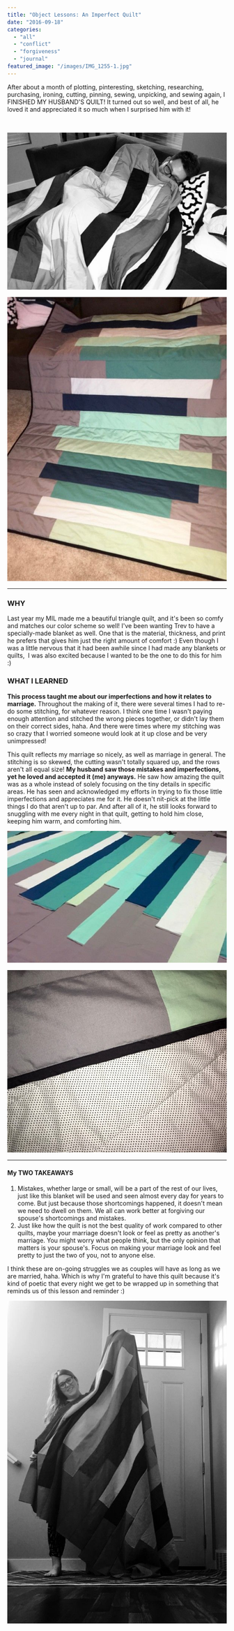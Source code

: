 ```yaml
---
title: "Object Lessons: An Imperfect Quilt"
date: "2016-09-18"
categories: 
  - "all"
  - "conflict"
  - "forgiveness"
  - "journal"
featured_image: "/images/IMG_1255-1.jpg"
---
```


After about a month of plotting, pinteresting, sketching, researching, purchasing, ironing, cutting, pinning, sewing, unpicking, and sewing again, I FINISHED MY HUSBAND'S QUILT! It turned out so well, and best of all, he loved it and appreciated it so much when I surprised him with it!

 

![quilt for husband, making a quilt for husband, beginner quilt, quilt for husband, manly quilt, making a manly quilt, gift for husbands, making a gift for hubby, homemade gifts, homemade gifts for husband, wifey gifts, gift giving in marriage, marriage advice, marriage lessons, learning from quilts, sewing, marriage inspiration, marriage ideas, object lessons in marriage](/images/IMG_1253-1.jpg)

![quilt for husband, making a quilt for husband, beginner quilt, quilt for husband, manly quilt, making a manly quilt, gift for husbands, making a gift for hubby, homemade gifts, homemade gifts for husband, wifey gifts, gift giving in marriage, marriage advice, marriage lessons, learning from quilts, sewing, marriage inspiration, marriage ideas, object lessons in marriage](/images/IMG_1252.jpg)

* * *

### WHY

Last year my MIL made me a beautiful triangle quilt, and it's been so comfy and matches our color scheme so well! I've been wanting Trev to have a specially-made blanket as well. One that is the material, thickness, and print he prefers that gives him just the right amount of comfort :) Even though I was a little nervous that it had been awhile since I had made any blankets or quilts,  I was also excited because I wanted to be the one to do this for him :)

### WHAT I LEARNED

**This process taught me about our imperfections and how it relates to marriage.** Throughout the making of it, there were several times I had to re-do some stitching, for whatever reason. I think one time I wasn't paying enough attention and stitched the wrong pieces together, or didn't lay them on their correct sides, haha. And there were times where my stitching was so crazy that I worried someone would look at it up close and be very unimpressed!

This quilt reflects my marriage so nicely, as well as marriage in general. The stitching is so skewed, the cutting wasn't totally squared up, and the rows aren't all equal size! **My husband saw those mistakes and imperfections, yet he loved and accepted it (me) anyways.** He saw how amazing the quilt was as a whole instead of solely focusing on the tiny details in specific areas. He has seen and acknowledged my efforts in trying to fix those little imperfections and appreciates me for it. He doesn't nit-pick at the little things I do that aren't up to par. And after all of it, he still looks forward to snuggling with me every night in that quilt, getting to hold him close, keeping him warm, and comforting him.

![quilt for husband, making a quilt for husband, beginner quilt, quilt for husband, manly quilt, making a manly quilt, gift for husbands, making a gift for hubby, homemade gifts, homemade gifts for husband, wifey gifts, gift giving in marriage, marriage advice, marriage lessons, learning from quilts, sewing, marriage inspiration, marriage ideas, object lessons in marriage](/images/IMG_1211.jpg)

![quilt for husband, making a quilt for husband, beginner quilt, quilt for husband, manly quilt, making a manly quilt, gift for husbands, making a gift for hubby, homemade gifts, homemade gifts for husband, wifey gifts, gift giving in marriage, marriage advice, marriage lessons, learning from quilts, sewing, marriage inspiration, marriage ideas, object lessons in marriage](/images/IMG_1251-e1473736509820.jpg)

* * *

#### My TWO TAKEAWAYS

1. Mistakes, whether large or small, will be a part of the rest of our lives, just like this blanket will be used and seen almost every day for years to come. But just because those shortcomings happened, it doesn't mean we need to dwell on them. We all can work better at forgiving our spouse's shortcomings and mistakes.
2. Just like how the quilt is not the best quality of work compared to other quilts, maybe your marriage doesn't look or feel as pretty as another's marriage. You might worry what people think, but the only opinion that matters is your spouse's. Focus on making your marriage look and feel pretty to just the two of you, not to anyone else.

I think these are on-going struggles we as couples will have as long as we are married, haha. Which is why I'm grateful to have this quilt because it's kind of poetic that every night we get to be wrapped up in something that reminds us of this lesson and reminder :)

![quilt for husband, making a quilt for husband, beginner quilt, quilt for husband, manly quilt, making a manly quilt, gift for husbands, making a gift for hubby, homemade gifts, homemade gifts for husband, wifey gifts, gift giving in marriage, marriage advice, marriage lessons, learning from quilts, sewing, marriage inspiration, marriage ideas, object lessons in marriage](/images/IMG_1212-1.jpg)
